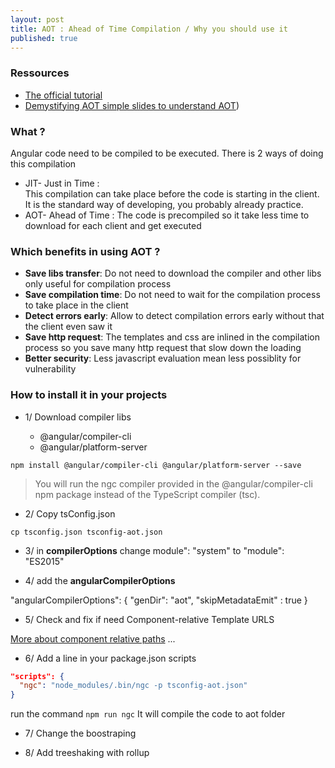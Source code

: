 ```yaml
---
layout: post
title: AOT : Ahead of Time Compilation / Why you should use it
published: true
---
```


### Ressources

* [The official tutorial](https://angular.io/docs/ts/latest/cookbook/aot-compiler.html)
* [Demystifying AOT simple slides to understand AOT](http://slides.com/wassimchegham/demystifying-ahead-of-time-compilation-in-angular-2-aot-jit#/30))

### What ?

Angular code need to be compiled to be executed.
There is 2 ways of doing this compilation
* JIT- Just in Time :   
This compilation can take place before the code is starting in the client.
It is the standard way of developing, you probably already practice.
* AOT- Ahead of Time :
The code is precompiled so it take less time to download for each client and get executed

### Which benefits in using AOT ?

* **Save libs transfer**: Do not need to download the compiler and other libs only useful for compilation process
* **Save compilation time**: Do not need to wait for the compilation process to take place in the client
* **Detect errors early**: Allow to detect compilation errors early without that the client even saw it
* **Save http request**: The templates and css are inlined in the compilation process so you save many http request that slow down the loading
* **Better security**: Less javascript evaluation mean less possiblity for vulnerability

### How to install it in your projects

* 1/ Download compiler libs

   * @angular/compiler-cli
   * @angular/platform-server

`npm install @angular/compiler-cli @angular/platform-server --save`

> You will run the ngc compiler provided in the @angular/compiler-cli npm package instead of the TypeScript compiler (tsc).


* 2/ Copy tsConfig.json

`cp tsconfig.json tsconfig-aot.json`


* 3/ in **compilerOptions** change module": "system" to "module": "ES2015"

* 4/ add the **angularCompilerOptions**

"angularCompilerOptions": {
   "genDir": "aot",
   "skipMetadataEmit" : true
 }

* 5/ Check and fix if need Component-relative Template URLS

[More about component relative paths](https://blog.thoughtram.io/angular/2016/06/08/component-relative-paths-in-angular-2.html)
...

* 6/ Add a line in your package.json scripts
```json
"scripts": {
  "ngc": "node_modules/.bin/ngc -p tsconfig-aot.json"
}
```
run the command
`npm run ngc`
It will compile the code to aot folder

* 7/ Change the boostraping

 * 8/ Add treeshaking with rollup
